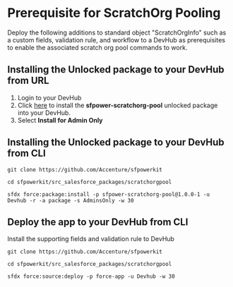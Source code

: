 # Prerequisite for ScratchOrg Pooling

Deploy the following additions to standard object "ScratchOrgInfo" such as a custom fields, validation rule, and workflow to a DevHub as prerequisites to enable the associated scratch org pool commands to work.

## Installing the Unlocked package to your DevHub from URL

1. Login to your DevHub
2. Click [here](https://login.salesforce.com/packaging/installPackage.apexp?p0=04t1P000000gOkXQAU) to install the **sfpower-scratchorg-pool** unlocked package into your DevHub.
3. Select **Install for Admin Only**

## Installing the Unlocked package to your DevHub from CLI

```
git clone https://github.com/Accenture/sfpowerkit

cd sfpowerkit/src_salesforce_packages/scratchorgpool

sfdx force:package:install -p sfpower-scratchorg-pool@1.0.0-1 -u Devhub -r -a package -s AdminsOnly -w 30
```

## Deploy the app to your DevHub from CLI

Install the supporting fields and validation rule to DevHub

```
git clone https://github.com/Accenture/sfpowerkit

cd sfpowerkit/src_salesforce_packages/scratchorgpool

sfdx force:source:deploy -p force-app -u Devhub -w 30
```
